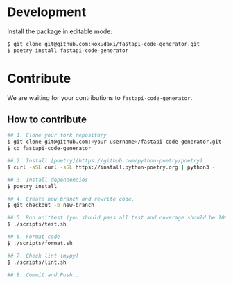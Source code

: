 # Development

Install the package in editable mode:

```sh
$ git clone git@github.com:koxudaxi/fastapi-code-generator.git
$ poetry install fastapi-code-generator
```

# Contribute
We are waiting for your contributions to `fastapi-code-generator`.

## How to contribute

```bash
## 1. Clone your fork repository
$ git clone git@github.com:<your username>/fastapi-code-generator.git
$ cd fastapi-code-generator

## 2. Install [poetry](https://github.com/python-poetry/poetry)
$ curl -sSL curl -sSL https://install.python-poetry.org | python3 -

## 3. Install dependencies
$ poetry install

## 4. Create new branch and rewrite code.
$ git checkout -b new-branch

## 5. Run unittest (you should pass all test and coverage should be 100%)
$ ./scripts/test.sh

## 6. Format code
$ ./scripts/format.sh

## 7. Check lint (mypy)
$ ./scripts/lint.sh

## 8. Commit and Push...
```
